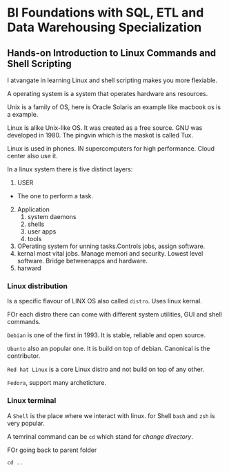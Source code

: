 # BI Foundations with SQL, ETL and Data Warehousing Specialization

## Hands-on Introduction to Linux Commands and Shell Scripting

I atvangate in learning Linux and shell scripting makes you more flexiable. 

A operating system is a system that operates hardware ans resources. 

Unix is a family of OS, here is Oracle Solaris an example like macbook os is a example. 

Linux is alike Unix-like OS. It was created as a free source. GNU was developed in 1980. The pingvin which is the maskot is called Tux. 

Linux is used in phones. IN supercomputers for high performance. Cloud center also use it. 

In a linux system there is five distinct layers:

1) USER
* The one to perform a task.  
2) Application
   1) system daemons
   2) shells
   3) user apps
   4) tools
3) OPerating system for unning tasks.Controls jobs, assign software. 
4) kernal most vital jobs. Manage memori and security. Lowest level software. Bridge betweenapps and hardware. 
5) harward 

### Linux distribution

Is a specific flavour of LINX OS also called `distro`.
Uses linux kernal.

FOr each distro there can come with different system utilities, GUI and shell commands.

`Debian` is one of the first in 1993. It is stable, reliable and open source. 

`Ubunto` also an popular one. It is build on top of debian. Canonical is the contributor. 

`Red hat Linux` is a core Linux distro and not build on top of any other. 

`Fedora`, support many archeticture. 

### Linux terminal

A `Shell` is the place where we interact with linux. for Shell `bash` and `zsh` is very popular. 

A temrinal command can be `cd` which stand for *change directory*.

FOr going back to parent folder 

```
cd ..
```

